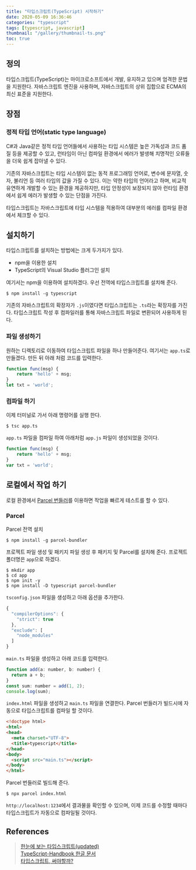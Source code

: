 ```yaml
---
title: "타입스크립트(TypeScript) 시작하기"
date: 2020-05-09 16:36:46
categories: "typescript"
tags: [typescript, javascript]
thumbnail: "/gallery/thumbnail-ts.png"
toc: true
---
```


## 정의

타입스크립트(TypeScript)는 마이크로소프트에서 개발, 유지하고 있으며 엄격한 문법을 지원한다. 자바스크립트 엔진을 사용하며, 자바스크립트의 상위 집합으로 ECMA의 최신 표준을 지원한다.

<!-- more -->

## 장점
### 정적 타입 언어(static type language)
C#과 Java같은 정적 타입 언어들에서 사용하는 타입 시스템은 높은 가독성과 코드 품질 등을 제공할 수 있고, 런타임이 아닌 컴파일 환경에서 에러가 발생해 치명적인 오류들을 더욱 쉽게 잡아낼 수 있다.

기존의 자바스크립트는 타입 시스템이 없는 동적 프로그래밍 언어로, 변수에 문자열, 숫자, 불리언 등 여러 타입의 값을 가질 수 있다. 이는 약한 타입의 언어라고 하며, 비교적 유연하게 개발할 수 있는 환경을 제공하지만, 타입 안정성이 보장되지 않아 런타임 환경에서 쉽게 에러가 발생할 수 있는 단점을 가진다. 

타입스크립트는 자바스크립트에 타입 시스템을 적용하여 대부분의 에러를 컴파일 환경에서 체크할 수 있다.

## 설치하기
타입스크립트를 설치하는 방법에는 크게 두가지가 있다.

* npm을 이용한 설치
* TypeScript의 Visual Studio 플러그인 설치

여기서는 npm을 이용하여 설치하겠다. 우선 전역에 타입스크립트를 설치해 준다.

```
$ npm install -g typescript
```

기존의 자바스크립트의 확장자가 `.js`이였다면 타입스크립트는 `.ts`라는 확장자를 가진다. 타입스크립트 작성 후 컴파일러를 통해 자바스크립트 파일로 변환되어 사용하게 된다.

### 파일 생성하기
원하는 디렉토리로 이동하여 타입스크립트 파일을 하나 만들어준다. 여기서는 `app.ts`로 만들겠다. 만든 뒤 아래 처럼 코드를 입력한다.

```javascript
function func(msg) {
    return 'hello' + msg;
}
let txt = 'world';
```

### 컴파일 하기
이제 터미널로 가서 아래 명령어를 실행 한다.

```
$ tsc app.ts
```

`app.ts` 파일을 컴파일 하여 아래처럼 `app.js` 파일이 생성되었을 것이다.

```javascript
function func(msg) {
    return 'hello' + msg;
}
var txt = 'world';
```

## 로컬에서 작업 하기
로컬 환경에서 [Parcel 번들러](https://ko.parceljs.org/getting_started.html)를 이용하면 작업을 빠르게 테스트를 할 수 있다.

### Parcel
Parcel 전역 설치
```
$ npm install -g parcel-bundler
```

프로젝트 파일 생성 및 패키지 파일 생성 후 패키지 및 Parcel를 설치해 준다. 프로젝트 폴더명은 `app`으로 하겠다.
```
$ mkdir app
$ cd app
$ npm init -y
$ npm install -D typescript parcel-bundler
```

`tsconfig.json` 파일을 생성하고 아래 옵션을 추가한다.

```javascript
{
  "compilerOptions": {
    "strict": true
  },
  "exclude": [
    "node_modules"
  ]
}
```

`main.ts` 파일을 생성하고 아래 코드를 입력한다.

```javascript
function add(a: number, b: number) {
  return a + b;
}
const sum: number = add(1, 2);
console.log(sum);
```

`index.html` 파일을 생성하고 `main.ts` 파일을 연결한다. Parcel 번들러가 빌드시에 자동으로 타입스크립트를 컴파일 할 것이다.

```html
<!doctype html>
<html>
<head>
  <meta charset="UTF-8">
  <title>typescript</title>
</head>
<body>
  <script src="main.ts"></script>
</body>
</html>
```

Parcel 번들러로 빌드해 준다.

```
$ npx parcel index.html
```

`http://localhost:1234`에서 결과물을 확인할 수 있으며, 이제 코드를 수정할 때마다 타입스크립트가 자동으로 컴파일될 것이다.

## References
> [한눈에 보는 타입스크립트(updated)](https://heropy.blog/2020/01/27/typescript/)  
> [TypeScript-Handbook 한글 문서](https://typescript-kr.github.io/)  
> [타입스크립트, 써야할까?](https://hyunseob.github.io/2018/08/12/do-you-need-to-use-ts/)  
